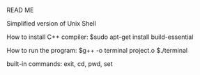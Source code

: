 READ ME

Simplified version of Unix Shell 

How to install C++ compiler:
$sudo apt-get install build-essential

How to run the program:
$g++ -o terminal project.o
$./terminal

built-in commands:
exit, cd, pwd, set
